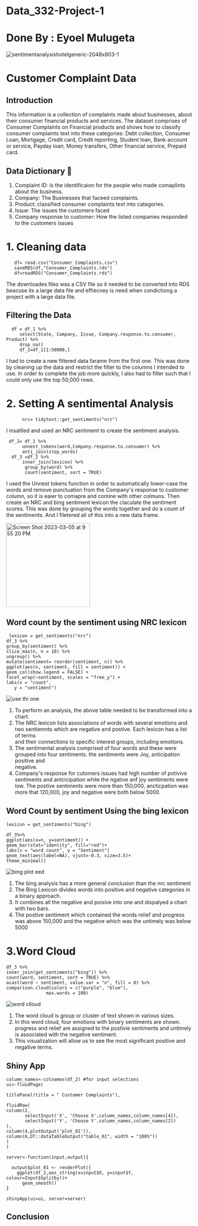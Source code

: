 # Data_332-Project-1
# Done By : Eyoel Mulugeta
![sentimentanalysishotelgeneric-2048x803-1](https://user-images.githubusercontent.com/112992643/223336825-c1d91c02-36d2-49f5-986e-7785318d7ff2.jpg)


# Customer Complaint Data 

## Introduction
This information is a collection of complaints made about businesses, about their consumer financial products and services. The dataset comprises of Consumer Complaints on Financial products and shows how to classify consumer complaints text into these categories: Debt collection, Consumer Loan, Mortgage, Credit card, Credit reporting, Student loan, Bank account or service, Payday loan, Money transfers, Other financial service, Prepaid card.

## Data Dictionary 📖
 1. Complaint ID: Is the identificaion for the people who made comaplints about the business.
 2. Company: The Businesses that faceed complaints. 
 3. Product: classified consumer complaints text into categories.
 4. Issue: The issues the customers faced 
 5. Company response to customer: How the listed companies responded to the customers issues 

# 1. Cleaning data
   
       df= read.csv("Consumer_Complaints.csv")
       saveRDS(df,"Consumer_Complaints.rds")
       df=readRDS("Consumer_Complaints.rds")
  
The downloades files was a CSV file so it needed to be converted into RDS beacuse its a large data file and effiecney is need when condictiong a project with a large data file. 

## Filtering the Data 

      df = df_1 %>%
         select(State, Company, Issue, Company.response.to.consumer, Product) %>%
         drop_na()
         df_2=df_1[1:50000,]

I had to create  a new filtered data farame from the first one. This was done by cleaning up the data and restrict the filter to the columns I intended to use. In order to complete the job more quickly, I also had to filter such that I could only use the top 50,000 rows.

# 2. Setting A sentimental Analysis

          nrc= tidytext::get_sentiments("nrc")
I insatlled and used an NRC sentiment to create the sentiment analysis. 

     df_2= df_1 %>%
          unnest_tokens(word,Company.response.to.consumer) %>%
          anti_join(stop_words)
      df_3 =df_2 %>% 
          inner_join(lexicon) %>% 
           group_by(word) %>% 
           count(sentiment, sort = TRUE) 
I used the Unnest tokens function in order to automatically lower-case the words and remove punctuation from the Company's response to customer column, so it is eaier to comapre and comine with other colmuns. Then create an NRC and bing sentiment lexicon the claculate the sentiment scores. This was done by grouping the words together and do a count of the sentiments. And I filetered all of this into a new data frame. 


<img width="226" alt="Screen Shot 2023-03-05 at 9 55 20 PM" src="https://user-images.githubusercontent.com/112992643/223016941-8f88dd0c-8ec9-483d-b745-16a9ecaa6c98.png">


## Word count by the sentiment using NRC lexicon
   
     lexicon = get_sentiments("nrc")
    df_3 %>%
    group_by(sentiment) %>%
    slice_max(n, n = 10) %>% 
    ungroup() %>%
    mutate(sentiment= reorder(sentiment, n)) %>%
    ggplot(aes(n, sentiment, fill = sentiment)) +
    geom_col(show.legend = FALSE) +
    facet_wrap(~sentiment, scales = "free_y") +
    labs(x = "count",
       y = "sentiment")
![use thi one](https://user-images.githubusercontent.com/112992643/223239769-3d4292fe-d449-4059-84c4-dd24d47e0827.png)

   1. To perform an analysis, the above table needed to be transformed into a chart. 
   2. The NRC lexicon lists associations of words with several emotions and two sentiemnts which are negative and postive. Each lexicon has a list of
      terms          
       and their connections to specific interest groups, including emotions. 
   3. The sentimental analysis comprised of four words and these were grouped into four sentiments. the sentiments were Joy, anticipation positive and   
      negative.
   4. Company's response for cutomers issues had high number of potivive sentiments and antcicipation while the ngative anf joy sentiments were low. The 
      postive sentiments were more than 150,000, ancticpation was more that 120,000, joy and negative were both below 5000. 


## Word Count by sentiment Using the bing lexicon
  
    lexicon = get_sentiments("bing")

    df_3%>%
    ggplot(aes(x=n, y=sentiment)) +
    geom_bar(stat="identity", fill="red")+
    labs(x = "word count", y = "Sentiment")
    geom_text(aes(label=NA), vjust=-0.3, size=3.5)+
    theme_minimal()

![bing plot eed](https://user-images.githubusercontent.com/112992643/223234038-502f2698-37a8-493e-86b8-3a925b349b64.png)

   1. The bing analysis has a more general conclusion than the nrc sentiment 
   2. The Bing Lexicon divides words into positive and negative categories in a binary approach.
   3. It combines all the negative and poisive into one and dispalyed a chart with two bars. 
   4. The postive sentiment which contained the words relief and progress was above 150,000 and the negative which was the untimely was below 5000

# 3.Word Cloud

    df_3 %>%
    inner_join(get_sentiments("bing")) %>%
    count(word, sentiment, sort = TRUE) %>%
    acast(word ~ sentiment, value.var = "n", fill = 0) %>%
    comparison.cloud(colors = c("purple", "blue"),
                   max.words = 100)
                   
![word clloud](https://user-images.githubusercontent.com/112992643/223245855-8040cdcd-28b9-496d-827c-ed510b49f408.png)

  1. The word cloud is group or cluster of text shown in various sizes.
  2. In this word cloud, four emotions with binary sentiments are shown. progress and relief are assigned to the postivie sentiments and untimely is
      associated with the negative sentiment. 
  3. This visualization will allow us to see the most significant positive and negative terms.   

## Shiny App
    column_names<-colnames(df_2) #for input selections
    ui<-fluidPage( 
  
    titlePanel(title = " Customer Complaints"),
  
    fluidRow(
    column(2,
           selectInput('X', 'Choose X',column_names,column_names[4]),
           selectInput('Y', 'Choose Y',column_names,column_names[2])
    ),
    column(4,plotOutput('plot_01')),
    column(6,DT::dataTableOutput("table_01", width = "100%"))
    )
    )
    
    server<-function(input,output){
      
      output$plot_01 <- renderPlot({
        ggplot(df_2,aes_string(x=input$X, y=input$Y, colour=Input$Splitby))+
          geom_smooth()
    }

    shinyApp(ui=ui, server=server)
    
 ## Conclusion 
 

      




















